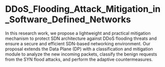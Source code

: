 # DDoS_Flooding_Attack_Mitigation_in_Software_Defined_Networks
 In this research work, we propose a lightweight and practical mitigation mechanism to protect SDN architecture against DDoS flooding threats and ensure a secure and efficient SDN-based networking environment. Our proposal extends the Data Plane (DP) with a classification and mitigation module to analyze the new incoming packets, classify the benign requests from the SYN flood attacks, and perform the adaptive countermeasures.
